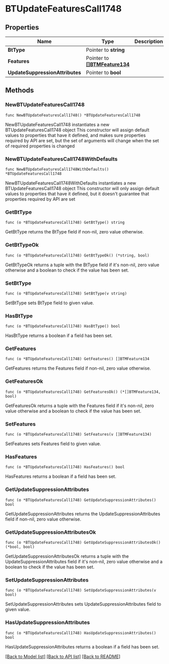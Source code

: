 # BTUpdateFeaturesCall1748

## Properties

Name | Type | Description | Notes
------------ | ------------- | ------------- | -------------
**BtType** | Pointer to **string** |  | [optional] 
**Features** | Pointer to [**[]BTMFeature134**](BTMFeature-134.md) |  | [optional] 
**UpdateSuppressionAttributes** | Pointer to **bool** |  | [optional] 

## Methods

### NewBTUpdateFeaturesCall1748

`func NewBTUpdateFeaturesCall1748() *BTUpdateFeaturesCall1748`

NewBTUpdateFeaturesCall1748 instantiates a new BTUpdateFeaturesCall1748 object
This constructor will assign default values to properties that have it defined,
and makes sure properties required by API are set, but the set of arguments
will change when the set of required properties is changed

### NewBTUpdateFeaturesCall1748WithDefaults

`func NewBTUpdateFeaturesCall1748WithDefaults() *BTUpdateFeaturesCall1748`

NewBTUpdateFeaturesCall1748WithDefaults instantiates a new BTUpdateFeaturesCall1748 object
This constructor will only assign default values to properties that have it defined,
but it doesn't guarantee that properties required by API are set

### GetBtType

`func (o *BTUpdateFeaturesCall1748) GetBtType() string`

GetBtType returns the BtType field if non-nil, zero value otherwise.

### GetBtTypeOk

`func (o *BTUpdateFeaturesCall1748) GetBtTypeOk() (*string, bool)`

GetBtTypeOk returns a tuple with the BtType field if it's non-nil, zero value otherwise
and a boolean to check if the value has been set.

### SetBtType

`func (o *BTUpdateFeaturesCall1748) SetBtType(v string)`

SetBtType sets BtType field to given value.

### HasBtType

`func (o *BTUpdateFeaturesCall1748) HasBtType() bool`

HasBtType returns a boolean if a field has been set.

### GetFeatures

`func (o *BTUpdateFeaturesCall1748) GetFeatures() []BTMFeature134`

GetFeatures returns the Features field if non-nil, zero value otherwise.

### GetFeaturesOk

`func (o *BTUpdateFeaturesCall1748) GetFeaturesOk() (*[]BTMFeature134, bool)`

GetFeaturesOk returns a tuple with the Features field if it's non-nil, zero value otherwise
and a boolean to check if the value has been set.

### SetFeatures

`func (o *BTUpdateFeaturesCall1748) SetFeatures(v []BTMFeature134)`

SetFeatures sets Features field to given value.

### HasFeatures

`func (o *BTUpdateFeaturesCall1748) HasFeatures() bool`

HasFeatures returns a boolean if a field has been set.

### GetUpdateSuppressionAttributes

`func (o *BTUpdateFeaturesCall1748) GetUpdateSuppressionAttributes() bool`

GetUpdateSuppressionAttributes returns the UpdateSuppressionAttributes field if non-nil, zero value otherwise.

### GetUpdateSuppressionAttributesOk

`func (o *BTUpdateFeaturesCall1748) GetUpdateSuppressionAttributesOk() (*bool, bool)`

GetUpdateSuppressionAttributesOk returns a tuple with the UpdateSuppressionAttributes field if it's non-nil, zero value otherwise
and a boolean to check if the value has been set.

### SetUpdateSuppressionAttributes

`func (o *BTUpdateFeaturesCall1748) SetUpdateSuppressionAttributes(v bool)`

SetUpdateSuppressionAttributes sets UpdateSuppressionAttributes field to given value.

### HasUpdateSuppressionAttributes

`func (o *BTUpdateFeaturesCall1748) HasUpdateSuppressionAttributes() bool`

HasUpdateSuppressionAttributes returns a boolean if a field has been set.


[[Back to Model list]](../README.md#documentation-for-models) [[Back to API list]](../README.md#documentation-for-api-endpoints) [[Back to README]](../README.md)


